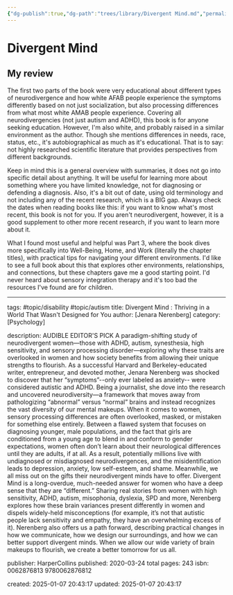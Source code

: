 ```yaml
---
{"dg-publish":true,"dg-path":"trees/library/Divergent Mind.md","permalink":"/trees/library/divergent-mind/","created":"2025-01-07T20:43:17.774-05:00","updated":"2025-02-01T00:37:00.878-05:00"}
---
```




# Divergent Mind
## My review
The first two parts of the book were very educational about different types of neurodivergence and how white AFAB people experience the symptoms differently based on not just socialization, but also processing differences from what most white AMAB people experience. Covering all neurodivergencies (not just autism and ADHD), this book is for anyone seeking education. However, I'm also white, and probably raised in a similar environment as the author. Though she mentions differences in needs, race, status, etc., it's autobiographical as much as it's educational. That is to say: not highly researched scientific literature that provides perspectives from different backgrounds.

Keep in mind this is a general overview with summaries, it does not go into specific detail about anything. It will be useful for learning more about something where you have limited knowledge, not for diagnosing or defending a diagnosis. Also, it's a bit out of date, using old terminology and not including any of the recent research, which is a BIG gap. Always check the dates when reading books like this: if you want to know what's most recent, this book is not for you. If you aren't neurodivergent, however, it is a good supplement to other more recent research, if you want to learn more about it.

What I found most useful and helpful was Part 3, where the book dives more specifically into Well-Being, Home, and Work (literally the chapter titles), with practical tips for navigating your different environments. I'd like to see a full book about this that explores other environments, relationships, and connections, but these chapters gave me a good starting point. I'd never heard about sensory integration therapy and it's too bad the resources I've found are for children.

---
tags: #topic/disability #topic/autism 
title: Divergent Mind : Thriving in a World That Wasn't Designed for You
author: [Jenara Nerenberg]
category: [Psychology]

description: AUDIBLE EDITOR'S PICK A paradigm-shifting study of neurodivergent women—those with ADHD, autism, synesthesia, high sensitivity, and sensory processing disorder—exploring why these traits are overlooked in women and how society benefits from allowing their unique strengths to flourish. As a successful Harvard and Berkeley-educated writer, entrepreneur, and devoted mother, Jenara Nerenberg was shocked to discover that her “symptoms”--only ever labeled as anxiety-- were considered autistic and ADHD. Being a journalist, she dove into the research and uncovered neurodiversity—a framework that moves away from pathologizing “abnormal” versus “normal” brains and instead recognizes the vast diversity of our mental makeups. When it comes to women, sensory processing differences are often overlooked, masked, or mistaken for something else entirely. Between a flawed system that focuses on diagnosing younger, male populations, and the fact that girls are conditioned from a young age to blend in and conform to gender expectations, women often don’t learn about their neurological differences until they are adults, if at all. As a result, potentially millions live with undiagnosed or misdiagnosed neurodivergences, and the misidentification leads to depression, anxiety, low self-esteem, and shame. Meanwhile, we all miss out on the gifts their neurodivergent minds have to offer. Divergent Mind is a long-overdue, much-needed answer for women who have a deep sense that they are “different.” Sharing real stories from women with high sensitivity, ADHD, autism, misophonia, dyslexia, SPD and more, Nerenberg explores how these brain variances present differently in women and dispels widely-held misconceptions (for example, it’s not that autistic people lack sensitivity and empathy, they have an overwhelming excess of it). Nerenberg also offers us a path forward, describing practical changes in how we communicate, how we design our surroundings, and how we can better support divergent minds. When we allow our wide variety of brain makeups to flourish, we create a better tomorrow for us all.

publisher: HarperCollins
published: 2020-03-24
total pages: 243
isbn: 0062876813 9780062876812


created: 2025-01-07 20:43:17
updated: 2025-01-07 20:43:17